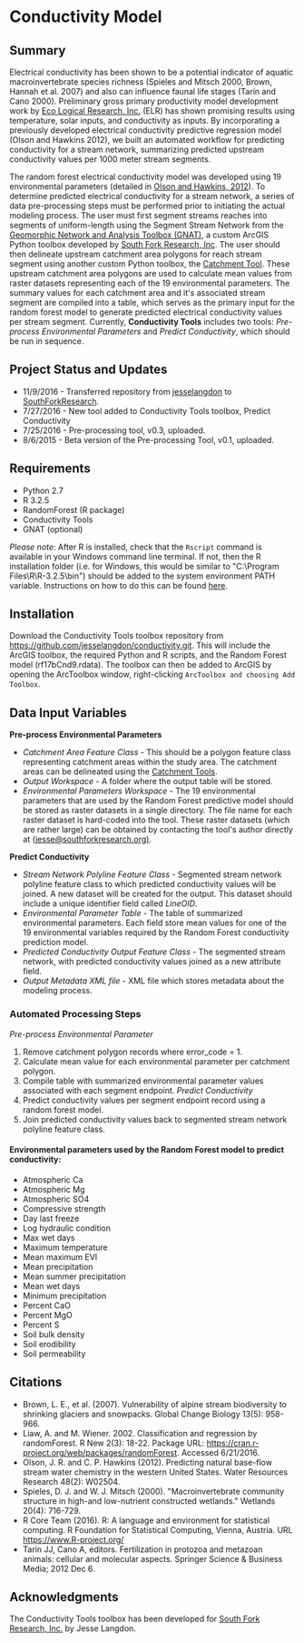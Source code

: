 # Conductivity Model

## Summary
Electrical conductivity has been shown to be a potential indicator of aquatic macroinvertebrate species richness (Spieles and Mitsch 2000, Brown, Hannah et al. 2007) and also can influence faunal life stages (Tarín and Cano 2000). Preliminary gross primary productivity model development work by [Eco Logical Research, Inc.](https://sites.google.com/a/ecologicalresearch.net/ecologicalreseach-net/) (ELR) has shown promising results using temperature, solar inputs, and conductivity as inputs. By incorporating a previously developed electrical conductivity predictive regression model (Olson and Hawkins 2012), we built an automated workflow for predicting conductivity for a stream network, summarizing predicted upstream conductivity values per 1000 meter stream segments.

The random forest electrical conductivity model was developed using 19 environmental parameters (detailed in [Olson and Hawkins, 2012](http://onlinelibrary.wiley.com/doi/10.1029/2011WR011088/abstract)). To determine predicted electrical conductivity for a stream network, a series of data pre-processing steps must be performed prior to initiating the actual modeling process. The user must first segment streams reaches into segments of uniform-length using the Segment Stream Network from the [Geomorphic Network and Analysis Toolbox (GNAT)](https://bitbucket.org/KellyWhitehead/geomorphic-network-and-analysis-toolbox), a custom ArcGIS Python toolbox developed by [South Fork Research, Inc](https://southforkresearch.org). The user should then delineate upstream catchment area polygons for reach stream segment using another custom Python toolbox, the [Catchment Tool](https://github.com/SouthForkResearch/catchment-tool). These upstream catchment area polygons are used to calculate mean values from raster datasets representing each of the 19 environmental parameters. The summary values for each catchment area and it's associated stream segment are compiled into a table, which serves as the primary input for the random forest model to generate predicted electrical conductivity values per stream segment. Currently, **Conductivity Tools** includes two tools: *Pre-process Environmental Parameters* and *Predict Conductivity*, which should be run in sequence.

## Project Status and Updates
* 11/9/2016 - Transferred repository from [jesselangdon](https://github.com/jesselangdon) to [SouthForkResearch](https://github.com/SouthForkResearch).
* 7/27/2016 - New tool added to Conductivity Tools toolbox, Predict Conductivity
* 7/25/2016 - Pre-processing tool, v0.3, uploaded.
* 8/6/2015 - Beta version of the Pre-processing Tool, v0.1, uploaded.

## Requirements
* Python 2.7
* R 3.2.5
* RandomForest (R package)
* Conductivity Tools
* GNAT (optional)

*Please note*: After R is installed, check that the `Rscript` command is available in your Windows command line terminal.  If not, then the R installation folder (i.e. for Windows, this would be similar to "C:\Program Files\R\R-3.2.5\bin") should be added to the system environment PATH variable. Instructions on how to do this can be found [here](http://windowsitpro.com/systems-management/how-can-i-add-new-folder-my-system-path).

## Installation
Download the Conductivity Tools toolbox repository from https://github.com/jesselangdon/conductivity.git.  This will include the ArcGIS toolbox, the required Python and R scripts, and the Random Forest model (rf17bCnd9.rdata). The toolbox can then be added to ArcGIS by opening the ArcToolbox window, right-clicking `ArcToolbox and choosing Add Toolbox`.

## Data Input Variables
**Pre-process Environmental Parameters** 
* *Catchment Area Feature Class* - This should be a polygon feature class representing catchment areas within the study area.  The catchment areas can be delineated using the [Catchment Tools](http://github.com/SouthForkResearch/catchment-tool).
* *Output Workspace* - A folder where the output table will be stored.
* *Environmental Parameters Workspace* - The 19 environmental parameters that are used by the Random Forest predictive model should be stored as raster datasets in a single directory. The file name for each raster dataset is hard-coded into the tool. These raster datasets (which are rather large) can be obtained by contacting the tool's author directly at ([jesse@southforkresearch.org)](jesse@southforkresearch.org).

**Predict Conductivity**
* *Stream Network Polyline Feature Class* - Segmented stream network polyline feature class to which predicted conductivity values will be joined.  A new dataset will be created for the output.  This dataset should include a unique identifier field called *LineOID*.
* *Environmental Parameter Table* - The table of summarized environmental parameters.  Each field store mean values for one of the 19 environmental variables required by the Random Forest conductivity prediction model.
* *Predicted Conductivity Output Feature Class* - The segmented stream network, with predicted conductivity values joined as a new attribute field.
* *Output Metadata XML file* - XML file which stores metadata about the modeling process.

### Automated Processing Steps
*Pre-process Environmental Parameter*
1.  Remove catchment polygon records where error_code = 1.
2.  Calculate mean value for each environmental parameter per catchment polygon.
3.  Compile table with summarized environmental parameter values associated with each segment endpoint.
*Predict Conductivity*
4.  Predict conductivity values per segment endpoint record using a random forest model.
5.  Join predicted conductivity values back to segmented stream network polyline feature class.

#### Environmental parameters used by the Random Forest model to predict conductivity:
* Atmospheric Ca
* Atmospheric Mg
* Atmospheric SO4
* Compressive strength
* Day last freeze
* Log hydraulic condition
* Max wet days
* Maximum temperature
* Mean maximum EVI
* Mean precipitation
* Mean summer precipitation
* Mean wet days
* Minimum precipitation
* Percent CaO
* Percent MgO
* Percent S
* Soil bulk density
* Soil erodibility
* Soil permeability

## Citations
* Brown, L. E., et al. (2007). Vulnerability of alpine stream biodiversity to shrinking glaciers and snowpacks. Global Change Biology 13(5): 958-966.
* Liaw, A. and M. Wiener. 2002. Classification and regression by randomForest. R New 2(3): 18-22. Package URL: https://cran.r-project.org/web/packages/randomForest. Accessed 6/21/2016.
* Olson, J. R. and C. P. Hawkins (2012). Predicting natural base-flow stream water chemistry in the western United States. Water Resources Research 48(2): W02504.
* Spieles, D. J. and W. J. Mitsch (2000). "Macroinvertebrate community structure in high-and low-nutrient constructed wetlands." Wetlands 20(4): 716-729.
* R Core Team (2016). R: A language and environment for statistical computing. R Foundation for Statistical Computing, Vienna, Austria. URL https://www.R-project.org/
* Tarín JJ, Cano A, editors. Fertilization in protozoa and metazoan animals: cellular and molecular aspects. Springer Science & Business Media; 2012 Dec 6.

## Acknowledgments
The Conductivity Tools toolbox has been developed for [South Fork Research, Inc.](http://southforkresearch.org) by Jesse Langdon.